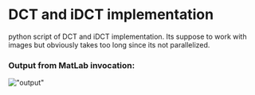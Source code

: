 # DCT and iDCT implementation #

python script of DCT and iDCT implementation.
Its suppose to work with images but obviously takes too long since its not parallelized. 

### Output from MatLab invocation: ###
!["output"](http://i.imgur.com/BQoWKzF.png?1)